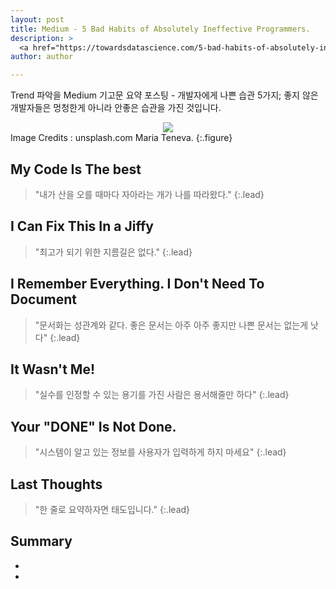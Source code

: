 ```yaml
---
layout: post
title: Medium - 5 Bad Habits of Absolutely Ineffective Programmers.
description: >
  <a href="https://towardsdatascience.com/5-bad-habits-of-absolutely-ineffective-programmers-e74b74add9ca">원문 - Ravi Shankar Rajan</a>
author: author

---
```


Trend 파악을 Medium 기고문 요약 포스팅 - 개발자에게 나쁜 습관 5가지; 좋지 않은 개발자들은 멍청한게 아니라 안좋은 습관을 가진 것입니다.

<center>
<img src="https://miro.medium.com/max/4800/1*X_ScYdGGglDbYSKRKM8rjQ.jpeg"/>
</center>
Image Credits : unsplash.com Maria Teneva.
{:.figure}

## My Code Is The best

> "내가 산을 오를 때마다 자아라는 개가 나를 따라왔다."
{:.lead}

## I Can Fix This In a Jiffy

> "최고가 되기 위한 지름길은 없다."
{:.lead}

## I Remember Everything. I Don't Need To Document

> "문서화는 성관계와 같다. 좋은 문서는 아주 아주 좋지만 나쁜 문서는 없는게 낫다"
{:.lead}

## It Wasn't Me!

> "실수를 인정할 수 있는 용기를 가진 사람은 용서해줄만 하다"
{:.lead}

## Your "DONE" Is Not Done.

> "시스템이 알고 있는 정보를 사용자가 입력하게 하지 마세요"
{:.lead}

## Last Thoughts

> "한 줄로 요약하자면 태도입니다."
{:.lead}

## Summary
*  
*  
